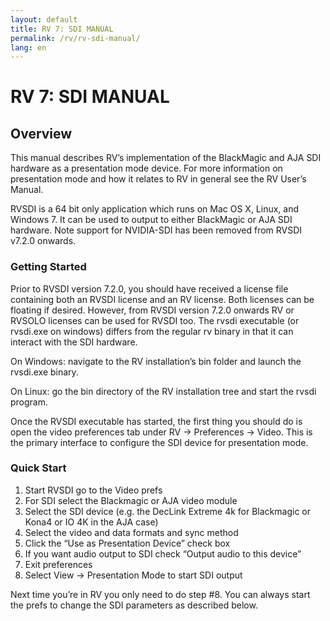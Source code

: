 ```yaml
---
layout: default
title: RV 7: SDI MANUAL
permalink: /rv/rv-sdi-manual/
lang: en
---
```


# RV 7: SDI MANUAL

## Overview

This manual describes RV’s implementation of the BlackMagic and AJA SDI hardware as a presentation mode device. For more information on presentation mode and how it relates to RV in general see the RV User’s Manual.

RVSDI is a 64 bit only application which runs on Mac OS X, Linux, and Windows 7. It can be used to output to either BlackMagic or AJA SDI hardware. Note support for NVIDIA-SDI has been removed from RVSDI v7.2.0 onwards.

### Getting Started

Prior to RVSDI version 7.2.0, you should have received a license file containing both an RVSDI license and an RV license. Both licenses can be floating if desired. However, from RVSDI version 7.2.0 onwards RV or RVSOLO licenses can be used for RVSDI too. The rvsdi executable (or rvsdi.exe on windows) differs from the regular rv binary in that it can interact with the SDI hardware.

On Windows: navigate to the RV installation’s bin folder and launch the rvsdi.exe binary.

On Linux: go the bin directory of the RV installation tree and start the rvsdi program.

Once the RVSDI executable has started, the first thing you should do is open the video preferences tab under RV → Preferences → Video. This is the primary interface to configure the SDI device for presentation mode.

### Quick Start

1. Start RVSDI go to the Video prefs
2. For SDI select the Blackmagic or AJA video module
3. Select the SDI device (e.g. the DecLink Extreme 4k for Blackmagic or Kona4 or IO 4K in the AJA case)
4. Select the video and data formats and sync method
5. Click the “Use as Presentation Device” check box
6. If you want audio output to SDI check “Output audio to this device”
7. Exit preferences
8. Select View → Presentation Mode to start SDI output

Next time you’re in RV you only need to do step &#35;8. You can always start the prefs to change the SDI parameters as described below.
